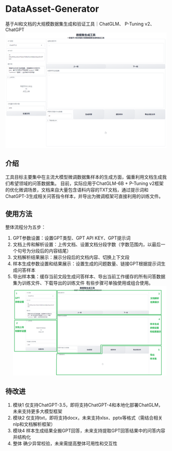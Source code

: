 # DataAsset-Generator
基于AI和文档的大规模数据集生成和验证工具｜ChatGLM、 P-Tuning v2、ChatGPT
![homepage.png](https://github.com/Markz1122/DataAsset-Generator/blob/main/homepage.png)

## 介绍
工具目标主要集中在主流大模型微调数据集样本的生成方面，偏重利用文档生成我们希望领域的问答数据集。
目前，实际应用于ChatGLM-6B + P-Tuning v2框架的优化微调场景，文档来自大量包含语料内容的TXT文档，通过提示词和ChatGPT-3生成相关问答指令样本，并导出为微调框架可直接利用的训练文件。

## 使用方法
整体流程分为五步：
1. GPT参数设置：设置GPT类型、GPT API KEY、GPT提示词
2. 文档上传和解析设置：上传文档、设置文档分段字数（字数范围内，以最后一个句号为分段后的内容结尾）
3. 文档解析结果展示：展示分段后的文档内容、切换上下文段
4. 样本生成参数设置和结果展示：设置生成的问题数量、链接GPT根据提示词生成问答样本
5. 导出样本集：缓存当前文段生成问答样本、导出当前工作缓存的所有问答数据集为训练文件、下载导出的训练文件
有些步骤可单独使用或组合使用。
![homepage-introduction.png](https://github.com/Markz1122/DataAsset-Generator/blob/main/homepage-introduction.png)

## 待改进
1. 模块1 仅支持ChatGPT-3.5，即将支持ChatGPT-4和本地化部署ChatGLM，未来支持更多大模型框架
2. 模块2 仅支持txt，即将支持docx，未来支持xlsx、pptx等格式（需结合相关nlp和文档解析框架）
3. 模块4 样本生成结果全搬GPT回答，未来支持提取GPT回答结果中的问答内容并结构化
4. 整体 确少异常校验，未来需提高整体可用性和交互性
